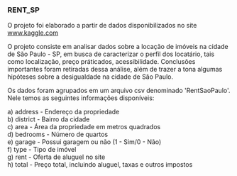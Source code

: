 ### RENT_SP

O projeto foi elaborado a partir de dados disponibilizados no site www.kaggle.com

O projeto consiste em analisar dados sobre a locação de imóveis na cidade de São Paulo - SP, em busca de caracterizar o perfil dos locatário, tais como localização, preço práticados, acessibilidade. Conclusões importantes foram retiradas dessa análise, além de trazer a tona algumas hipóteses sobre a desigualdade na cidade de São Paulo. 


Os dados foram agrupados em um arquivo csv denominado 'RentSaoPaulo'. Nele temos as seguintes informações disponíveis:

a) address - Endereço da propriedade <br>
b) district - Bairro da cidade <br>
c) area - Área da propriedade em metros quadrados <br>
d) bedrooms - Número de quartos <br>
e) garage - Possui garagem ou não (1 - Sim/0 - Não) <br>
f) type - Tipo de imóvel <br>
g) rent - Oferta de aluguel no site <br>
h) total - Preço total, incluindo aluguel, taxas e outros impostos

